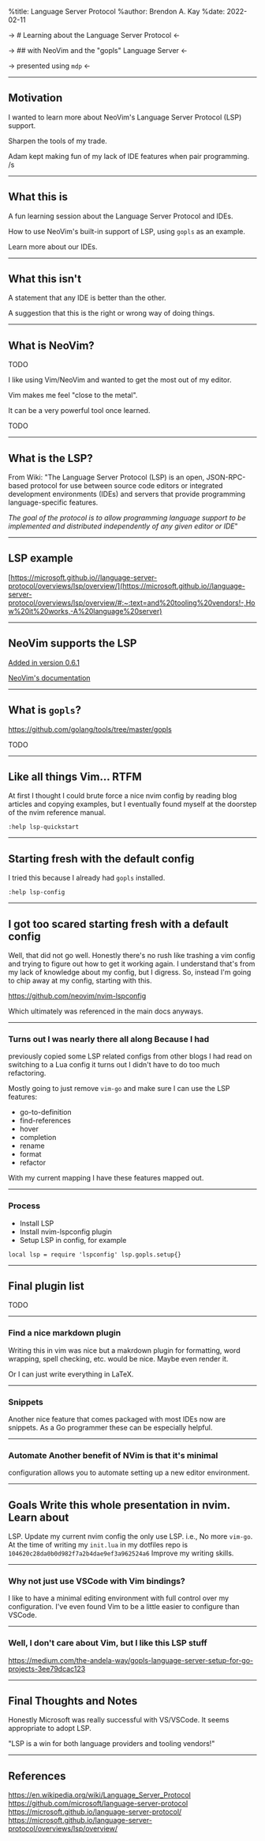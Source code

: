 %title: Language Server Protocol
%author: Brendon A. Kay
%date: 2022-02-11

-> # Learning about the Language Server Protocol <-

-> ## with NeoVim and the "gopls" Language Server <-


-> presented using `mdp` <-

---

## Motivation

I wanted to learn more about NeoVim's Language Server
Protocol (LSP) support.

Sharpen the tools of my trade.

Adam kept making fun of my lack of IDE features when pair
programming. /s

---

## What this is

A fun learning session about the Language Server Protocol
and IDEs.

How to use NeoVim's built-in support of LSP, using `gopls` as
an example.

Learn more about our IDEs.

---

## What this isn't

A statement that any IDE is better than the other.

A suggestion that this is the right or wrong way of doing
things.

---

## What is NeoVim?

TODO

I like using Vim/NeoVim and wanted to get the most out of my
editor.

Vim makes me feel "close to the metal".

It can be a very powerful tool once learned.

TODO

---

## What is the LSP?

From Wiki: "The Language Server Protocol (LSP) is an open,
JSON-RPC-based protocol for use between source code editors
or integrated development environments (IDEs) and servers
that provide programming language-specific features.

*The goal of the protocol is to allow programming language*
*support to be implemented and distributed independently of*
*any given editor or IDE*"

---

## LSP example

[https://microsoft.github.io//language-server-protocol/overviews/lsp/overview/](https://microsoft.github.io//language-server-protocol/overviews/lsp/overview/#:~:text=and%20tooling%20vendors!-,How%20it%20works,-A%20language%20server)

---

## NeoVim supports the LSP

[Added in version 0.6.1](https://github.com/neovim/neovim/releases/tag/v0.6.1)

[NeoVim's documentation](https://neovim.io/doc/user/lsp.html)

---

## What is `gopls`?

https://github.com/golang/tools/tree/master/gopls

TODO

---

## Like all things Vim... RTFM

At first I thought I could brute force a nice nvim config by
reading blog articles and copying examples, but I eventually
found myself at the doorstep of the nvim reference manual.

`:help lsp-quickstart`

---

## Starting fresh with the default config

I tried this because I already had `gopls` installed.

`:help lsp-config`

---

## I got too scared starting fresh with a default config

Well, that did not go well. Honestly there's no rush like
trashing a vim config and trying to figure out how to get it
working again. I understand that's from my lack of knowledge
about my config, but I digress. So, instead I'm going to
chip away at my config, starting with this.

https://github.com/neovim/nvim-lspconfig

Which ultimately was referenced in the main docs anyways.

---

### Turns out I was nearly there all along Because I had
previously copied some LSP related configs from other blogs
I had read on switching to a Lua config it turns out I
didn't have to do too much refactoring.

Mostly going to just remove `vim-go` and make sure I can use
the LSP features:
- go-to-definition
- find-references
- hover
- completion
- rename
- format
- refactor

With my current mapping I have these features mapped out.

---

### Process

- Install LSP
- Install nvim-lspconfig plugin
- Setup LSP in config, for example

```
local lsp = require 'lspconfig' lsp.gopls.setup{}
```

---

## Final plugin list

TODO

---

### Find a nice markdown plugin

Writing this in vim was nice but a makrdown plugin for
formatting, word wrapping, spell checking, etc. would be
nice. Maybe even render it.

Or I can just write everything in LaTeX.

---

### Snippets

Another nice feature that comes packaged with most IDEs now
are snippets. As a Go programmer these can be especially
helpful.

---

### Automate Another benefit of NVim is that it's minimal

configuration allows you to automate setting up a new editor
environment.

---

## Goals Write this whole presentation in nvim. Learn about
LSP. Update my current nvim config the only use LSP. i.e.,
No more `vim-go`. At the time of writing my `init.lua` in my
dotfiles repo is `104620c28da0b0d982f7a2b4dae9ef3a962524a6`
Improve my writing skills.

---

### Why not just use VSCode with Vim bindings?

I like to have a minimal editing environment with full
control over my configuration. I've even found Vim to be a
little easier to configure than VSCode.

---

### Well, I don't care about Vim, but I like this LSP stuff

https://medium.com/the-andela-way/gopls-language-server-setup-for-go-projects-3ee79dcac123

---

## Final Thoughts and Notes
Honestly Microsoft was really successful with VS/VSCode. It
seems appropriate to adopt LSP. 

"LSP is a win for both language providers and tooling
vendors!"

---

## References
https://en.wikipedia.org/wiki/Language_Server_Protocol
https://github.com/microsoft/language-server-protocol
https://microsoft.github.io/language-server-protocol/
https://microsoft.github.io/language-server-protocol/overviews/lsp/overview/
